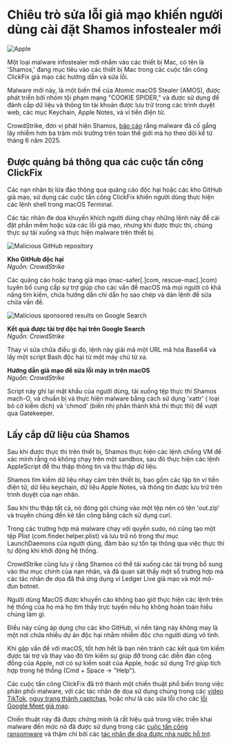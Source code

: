 # Chiêu trò sửa lỗi giả mạo khiến người dùng cài đặt Shamos infostealer mới

![Apple](https://www.bleepstatic.com/content/hl-images/2023/09/11/apple_triangle.jpg)

Một loại malware infostealer mới nhắm vào các thiết bị Mac, có tên là 'Shamos,' đang mục tiêu vào các thiết bị Mac trong các cuộc tấn công ClickFix giả mạo các hướng dẫn và sửa lỗi.

Malware mới này, là một biến thể của Atomic macOS Stealer (AMOS), được phát triển bởi nhóm tội phạm mạng "COOKIE SPIDER," và được sử dụng để đánh cắp dữ liệu và thông tin tài khoản được lưu trữ trong các trình duyệt web, các mục Keychain, Apple Notes, và ví tiền điện tử.

CrowdStrike, đơn vị phát hiện Shamos, [báo cáo](https://www.crowdstrike.com/en-us/blog/falcon-prevents-cookie-spider-shamos-delivery-macos/) rằng malware đã cố gắng lây nhiễm hơn ba trăm môi trường trên toàn thế giới mà họ theo dõi kể từ tháng 6 năm 2025.

## Được quảng bá thông qua các cuộc tấn công ClickFix

Các nạn nhân bị lừa đảo thông qua quảng cáo độc hại hoặc các kho GitHub giả mạo, sử dụng các cuộc tấn công ClickFix khiến người dùng thực hiện các lệnh shell trong macOS Terminal.

Các tác nhân đe dọa khuyến khích người dùng chạy những lệnh này để cài đặt phần mềm hoặc sửa các lỗi giả mạo, nhưng khi được thực thi, chúng thực sự tải xuống và thực hiện malware trên thiết bị.

![Malicious GitHub repository](https://www.bleepstatic.com/images/news/u/1220909/2025/August/github.jpeg)

**Kho GitHub độc hại**  
_Nguồn: CrowdStrike_

Các quảng cáo hoặc trang giả mạo (mac-safer\[.\]com, rescue-mac\[.\]com) tuyên bố cung cấp sự trợ giúp cho các vấn đề macOS mà mọi người có khả năng tìm kiếm, chứa hướng dẫn chỉ dẫn họ sao chép và dán lệnh để sửa chữa vấn đề.

![Malicious sponsored results on Google Search](https://www.bleepstatic.com/images/news/u/1220909/2025/August/sponsored.jpg)

**Kết quả được tài trợ độc hại trên Google Search**  
_Nguồn: CrowdStrike_

Thay vì sửa chữa điều gì đó, lệnh này giải mã một URL mã hóa Base64 và lấy một script Bash độc hại từ một máy chủ từ xa.

**Hướng dẫn giả mạo để sửa lỗi máy in trên macOS**  
_Nguồn: CrowdStrike_

Script này ghi lại mật khẩu của người dùng, tải xuống tệp thực thi Shamos mach-O, và chuẩn bị và thực hiện malware bằng cách sử dụng 'xattr' ( loại bỏ cờ kiểm dịch) và 'chmod' (biến nhị phân thành khả thi thực thi) để vượt qua Gatekeeper.

## Lấy cắp dữ liệu của Shamos

Sau khi được thực thi trên thiết bị, Shamos thực hiện các lệnh chống VM để xác minh rằng nó không chạy trên một sandbox, sau đó thực hiện các lệnh AppleScript để thu thập thông tin và thu thập dữ liệu.

Shamos tìm kiếm dữ liệu nhạy cảm trên thiết bị, bao gồm các tập tin ví tiền điện tử, dữ liệu keychain, dữ liệu Apple Notes, và thông tin được lưu trữ trên trình duyệt của nạn nhân.

Sau khi thu thập tất cả, nó đóng gói chúng vào một tệp nén có tên 'out.zip' và truyền chúng đến kẻ tấn công bằng cách sử dụng curl.

Trong các trường hợp mà malware chạy với quyền sudo, nó cũng tạo một tệp Plist (com.finder.helper.plist) và lưu trữ nó trong thư mục LaunchDaemons của người dùng, đảm bảo sự tồn tại thông qua việc thực thi tự động khi khởi động hệ thống.

CrowdStrike cũng lưu ý rằng Shamos có thể tải xuống các tải trọng bổ sung vào thư mục chính của nạn nhân, và đã quan sát thấy một số trường hợp mà các tác nhân đe dọa đã thả ứng dụng ví Ledger Live giả mạo và một mô-đun botnet.

Người dùng MacOS được khuyến cáo không bao giờ thực hiện các lệnh trên hệ thống của họ mà họ tìm thấy trực tuyến nếu họ không hoàn toàn hiểu chúng làm gì.

Điều này cũng áp dụng cho các kho GitHub, vì nền tảng này không may là một nơi chứa nhiều dự án độc hại nhằm nhiễm độc cho người dùng vô tình.

Khi gặp vấn đề với macOS, tốt hơn hết là bạn nên tránh các kết quả tìm kiếm được tài trợ và thay vào đó tìm kiếm sự giúp đỡ trong các diễn đàn cộng đồng của Apple, nơi có sự kiểm soát của Apple, hoặc sử dụng Trợ giúp tích hợp trong hệ thống (Cmd + Space → "Help").

Các cuộc tấn công ClickFix đã trở thành một chiến thuật phổ biến trong việc phân phối malware, với các tác nhân đe dọa sử dụng chúng trong các [video TikTok](https://www.bleepingcomputer.com/news/security/tiktok-videos-now-push-infostealer-malware-in-clickfix-attacks/), [ngụy trang thành captchas](https://www.bleepingcomputer.com/news/security/iclicker-hack-targeted-students-with-malware-via-fake-captcha/), hoặc như là các sửa lỗi cho các [lỗi Google Meet giả mạo](https://www.bleepingcomputer.com/news/security/fake-google-meet-conference-errors-push-infostealing-malware/). 

Chiến thuật này đã được chứng minh là rất hiệu quả trong việc triển khai malware đến mức nó đã được sử dụng trong các [cuộc tấn công ransomware](https://www.bleepingcomputer.com/news/security/interlock-ransomware-gang-pushes-fake-it-tools-in-clickfix-attacks/) và thậm chí bởi các [tác nhân đe dọa được nhà nước hỗ trợ](https://www.bleepingcomputer.com/news/security/state-sponsored-hackers-embrace-clickfix-social-engineering-tactic/).